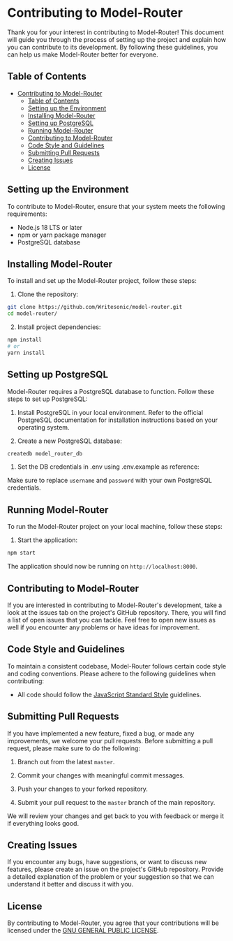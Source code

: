 # Contributing to Model-Router

Thank you for your interest in contributing to Model-Router! This document will guide you through the process of setting up the project and explain how you can contribute to its development. By following these guidelines, you can help us make Model-Router better for everyone.

## Table of Contents

- [Contributing to Model-Router](#contributing-to-model-router)
  - [Table of Contents](#table-of-contents)
  - [Setting up the Environment](#setting-up-the-environment)
  - [Installing Model-Router](#installing-model-router)
  - [Setting up PostgreSQL](#setting-up-postgresql)
  - [Running Model-Router](#running-model-router)
  - [Contributing to Model-Router](#contributing-to-model-router-1)
  - [Code Style and Guidelines](#code-style-and-guidelines)
  - [Submitting Pull Requests](#submitting-pull-requests)
  - [Creating Issues](#creating-issues)
  - [License](#license)

## Setting up the Environment

To contribute to Model-Router, ensure that your system meets the following requirements:

- Node.js 18 LTS or later
- npm or yarn package manager
- PostgreSQL database

## Installing Model-Router

To install and set up the Model-Router project, follow these steps:

1. Clone the repository:

```sh
git clone https://github.com/Writesonic/model-router.git
cd model-router/
```

2. Install project dependencies:

```sh
npm install
# or
yarn install
```

## Setting up PostgreSQL

Model-Router requires a PostgreSQL database to function. Follow these steps to set up PostgreSQL:

1. Install PostgreSQL in your local environment. Refer to the official PostgreSQL documentation for installation instructions based on your operating system.

2. Create a new PostgreSQL database:

```sh
createdb model_router_db
```

1. Set the DB credentials in .env using .env.example as reference:

Make sure to replace `username` and `password` with your own PostgreSQL credentials.

## Running Model-Router

To run the Model-Router project on your local machine, follow these steps:

1. Start the application:

```sh
npm start
```

The application should now be running on `http://localhost:8000`.

## Contributing to Model-Router

If you are interested in contributing to Model-Router's development, take a look at the issues tab on the project's GitHub repository. There, you will find a list of open issues that you can tackle. Feel free to open new issues as well if you encounter any problems or have ideas for improvement.

## Code Style and Guidelines

To maintain a consistent codebase, Model-Router follows certain code style and coding conventions. Please adhere to the following guidelines when contributing:

- All code should follow the [JavaScript Standard Style](https://standardjs.com) guidelines.

## Submitting Pull Requests

If you have implemented a new feature, fixed a bug, or made any improvements, we welcome your pull requests. Before submitting a pull request, please make sure to do the following:

1. Branch out from the latest `master`.

2. Commit your changes with meaningful commit messages.

3. Push your changes to your forked repository.

4. Submit your pull request to the `master` branch of the main repository.

We will review your changes and get back to you with feedback or merge it if everything looks good.

## Creating Issues

If you encounter any bugs, have suggestions, or want to discuss new features, please create an issue on the project's GitHub repository. Provide a detailed explanation of the problem or your suggestion so that we can understand it better and discuss it with you.

## License

By contributing to Model-Router, you agree that your contributions will be licensed under the [GNU GENERAL PUBLIC LICENSE](https://www.gnu.org/licenses/gpl-3.0.en.html).

